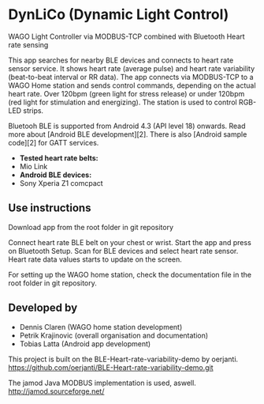 DynLiCo  (Dynamic Light Control)
 ==============
 
 WAGO Light Controller via MODBUS-TCP combined with Bluetooth Heart rate sensing
 
 This app searches for nearby BLE devices and connects to heart rate sensor service. 
 It shows heart rate (average pulse) and heart rate variability (beat-to-beat interval or RR data). 
 The app connects via MODBUS-TCP to a WAGO Home station and sends control commands, depending on the actual heart rate.
 Over 120bpm (green light for stress release) or under 120bpm (red light for stimulation and energizing).
 The station is used to control RGB-LED strips.

 Bluetooh BLE is supported from Android 4.3 (API level 18) onwards. 
 Read more about [Android BLE development][2].
 There is also [Android sample code][2] for GATT services.
 
 <ul>
    <li>
       <strong>Tested heart rate belts:</strong>
       <li>Mio Link</li>
    </li>
    <li>
       <strong>Android BLE devices:</strong>
       <li>Sony Xperia Z1 comcpact</li>
    </li>
 </ul>
 
 ## Use instructions
 
 Download app from the root folder in git repository
 
 Connect heart rate BLE belt on your chest or wrist. 
 Start the app and press on Bluetooth Setup. Scan for BLE devices and select heart rate sensor. 
 Heart rate data values starts to update on the screen. 
 
 For setting up the WAGO home station, check the documentation file in the root folder in git repository.
 
 ## Developed by
 
 <ul>
  <li>
    Dennis Claren (WAGO home station development)
    <li>Petrik Krajinovic (overall organisation and documentation)</li>
    <li>Tobias Latta (Android app development)</li>
  </li>
 </ul>
 
 This project is built on the BLE-Heart-rate-variability-demo by oerjanti.
 https://github.com/oerjanti/BLE-Heart-rate-variability-demo.git
 
 The jamod Java MODBUS implementation is used, aswell.
 http://jamod.sourceforge.net/
 
 

